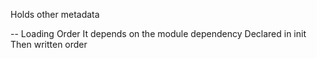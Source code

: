 Holds other metadata

-- Loading Order
	It depends on the module dependency
	Declared in init
	Then written order
	